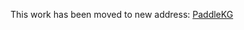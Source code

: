 This work has been moved to new address: [PaddleKG](https://github.com/PaddlePaddle/Research/tree/master/KG)
